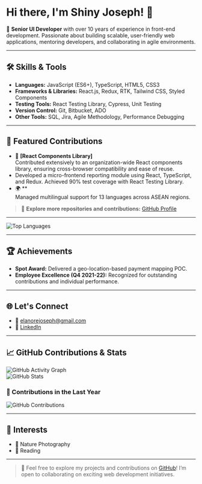 # Hi there, I'm Shiny Joseph! 👋

🌟 **Senior UI Developer** with over 10 years of experience in front-end development. Passionate about building scalable, user-friendly web applications, mentoring developers, and collaborating in agile environments.

---

## 🛠️ Skills & Tools

- **Languages:** JavaScript (ES6+), TypeScript, HTML5, CSS3
- **Frameworks & Libraries:** React.js, Redux, RTK, Tailwind CSS, Styled Components
- **Testing Tools:** React Testing Library, Cypress, Unit Testing
- **Version Control:** Git, Bitbucket, ADO
- **Other Tools:** SQL, Jira, Agile Methodology, Performance Debugging

---

## 🌟 Featured Contributions

- 🎯 **[React Components Library]**  
  Contributed extensively to an organization-wide React components library, ensuring cross-browser compatibility and ease of reuse.
- Developed a micro-frontend reporting module using React, TypeScript, and Redux. Achieved 90% test coverage with React Testing Library.
- 🌍 \*\*  
  Managed multilingual support for 13 languages across ASEAN regions.

> 🔗 **Explore more repositories and contributions:** [GitHub Profile](https://github.com/elanore)

---

![Top Languages](https://github-readme-stats.vercel.app/api/top-langs/?username=elanore&layout=compact&theme=radical)

---

## 🏆 Achievements

- **Spot Award:** Delivered a geo-location-based payment mapping POC.
- **Employee Excellence (Q4 2021-22):** Recognized for outstanding contributions and individual performance.

---

## 🌐 Let's Connect

- 📧 [elanorejoseph@gmail.com](mailto:elanorejoseph@gmail.com)
- 💼 [LinkedIn](https://www.linkedin.com/in/shiny-joseph/)

---

## 📈 GitHub Contributions & Stats

![GitHub Activity Graph](https://github-readme-activity-graph.vercel.app/graph?username=elanore&theme=radical)  
![GitHub Stats](https://github-readme-stats.vercel.app/api?username=elanore&count_private=true&show_icons=true&theme=radical)

### 📌 Contributions in the Last Year

![GitHub Contributions](https://github-readme-activity-graph.cyclic.app/graph?username=elanore&theme=radical)

---

## 🌱 Interests

- 📸 Nature Photography
- 📖 Reading

---

> 🎉 Feel free to explore my projects and contributions on [GitHub](https://github.com/elanore)! I’m open to collaborating on exciting web development initiatives.
